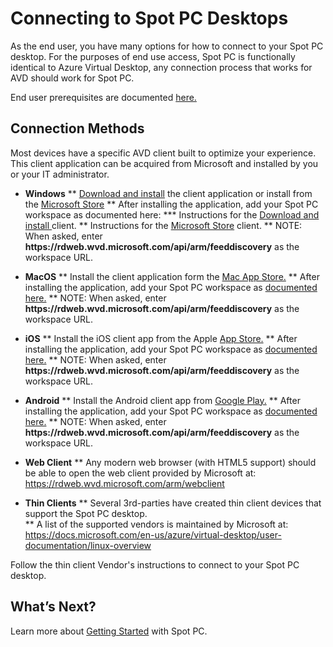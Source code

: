 <meta name="robots" content="noindex">

# Connecting to Spot PC Desktops

As the end user, you have many options for how to connect to your Spot PC desktop. For the purposes of end use access, Spot PC is functionally identical to Azure Virtual Desktop, any connection process that works for AVD should work for Spot PC.

End user prerequisites are documented [here.](spot-pc/getting-started/prerequisites/end-user-prerequisites)

## Connection Methods
Most devices have a specific AVD client built to optimize your experience.  This client application can be acquired from Microsoft and installed by you or your IT administrator.

* **Windows**
** [Download and install](https://docs.microsoft.com/en-us/azure/virtual-desktop/user-documentation/connect-windows-7-10) the client application or install from the [Microsoft Store](https://www.microsoft.com/store/productId/9WZDNCRFJ3PS)
** After installing the application, add your Spot PC workspace as documented here:
*** Instructions for the [Download and install ](https://docs.microsoft.com/en-us/azure/virtual-desktop/user-documentation/connect-windows-7-10#subscribe-to-a-workspace) client.
** Instructions for the [Microsoft Store](https://docs.microsoft.com/en-us/azure/virtual-desktop/user-documentation/connect-microsoft-store#subscribe-to-a-workspace) client.
** NOTE: When asked, enter **https<area>://rdweb.wvd.microsoft.com/api/arm/feeddiscovery** as the workspace URL.

* **MacOS**
** Install the client application form the [Mac App Store.](https://apps.apple.com/app/microsoft-remote-desktop/id1295203466?mt=12)
** After installing the application, add your Spot PC workspace as [documented here.](https://docs.microsoft.com/en-us/azure/virtual-desktop/user-documentation/connect-macos#subscribe-to-a-feed)
** NOTE: When asked, enter **https<area>://rdweb.wvd.microsoft.com/api/arm/feeddiscovery** as the workspace URL.
* **iOS**
** Install the iOS client app from the Apple [App Store.](https://aka.ms/rdios)
** After installing the application, add your Spot PC workspace as [documented here.](https://docs.microsoft.com/en-us/azure/virtual-desktop/user-documentation/connect-ios#subscribe-to-a-feed)
** NOTE: When asked, enter **https<area>://rdweb.wvd.microsoft.com/api/arm/feeddiscovery** as the workspace URL.

* **Android**
** Install the Android client app from [Google Play.](https://play.google.com/store/apps/details?id=com.microsoft.rdc.androidx)
** After installing the application, add your Spot PC workspace as [documented here.](https://docs.microsoft.com/en-us/azure/virtual-desktop/user-documentation/connect-android#subscribe-to-a-feed)
** NOTE: When asked, enter **https<area>://rdweb.wvd.microsoft.com/api/arm/feeddiscovery** as the workspace URL.

* **Web Client**
** Any modern web browser (with HTML5 support) should be able to open the web client provided by Microsoft at: https://rdweb.wvd.microsoft.com/arm/webclient

* **Thin Clients**
** Several 3rd-parties have created thin client devices that support the Spot PC desktop.  
** A list of the supported vendors is maintained by Microsoft at: https://docs.microsoft.com/en-us/azure/virtual-desktop/user-documentation/linux-overview

Follow the thin client Vendor's instructions to connect to your Spot PC desktop.

## What’s Next?

Learn more about [Getting Started](spot-pc/getting-started/) with Spot PC.
